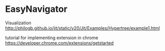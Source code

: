 EasyNavigator
==========
Visualization http://philogb.github.io/jit/static/v20/Jit/Examples/Hypertree/example1.html


tutorial for implementing extension in chrome
https://developer.chrome.com/extensions/getstarted
